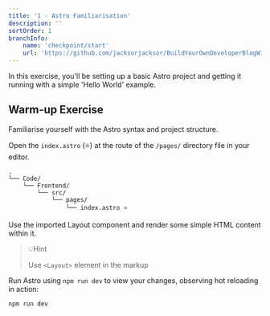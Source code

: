 ```yaml
---
title: '1 - Astro Familiarisation'
description: ''
sortOrder: 1
branchInfo:
    name: 'checkpoint/start'
    url: 'https://github.com/jacksorjacksor/BuildYourOwnDeveloperBlogWithUmbraco15AndAstro/tree/checkpoint/start'
---
```


In this exercise, you'll be setting up a basic Astro project and getting it running with a simple 'Hello World' example.

## Warm-up Exercise

Familiarise yourself with the Astro syntax and project structure.

Open the `index.astro` (⭐) at the route of the `/pages/` directory file in your editor.

```
.
└── Code/
    └── Frontend/
        └── src/
            └── pages/
                └── index.astro ⭐
```

Use the imported Layout component and render some simple HTML content within it.

> 💡Hint
>
> Use `<Layout>` element in the markup

Run Astro using <code>npm run dev</code> to view your changes, observing hot reloading in action:

```bash title = "Code/Frontend"
npm run dev
```
